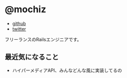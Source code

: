 # @mochiz

- [github](https://github.com/mochiz)
- [twitter](https://twitter.com/mochiz)

フリーランスのRailsエンジニアです。

## 最近気になること

- ハイパーメディアAPI、みんなどんな風に実装してるの
